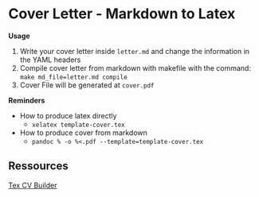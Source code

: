 # Cover Letter - Markdown to Latex


**Usage**

1. Write your cover letter inside `letter.md` and change the information in the YAML headers
2. Compile cover letter from markdown with makefile with the command: `make md_file=letter.md compile`
3. Cover File will be generated at `cover.pdf`


**Reminders**

* How to produce latex directly
    * `xelatex template-cover.tex`
* How to produce cover from markdown
    * `pandoc % -o %<.pdf --template=template-cover.tex`
    


## Ressources


[Tex CV Builder](https://github.com/antkr10/tex-cvbuilder/tree/main)
